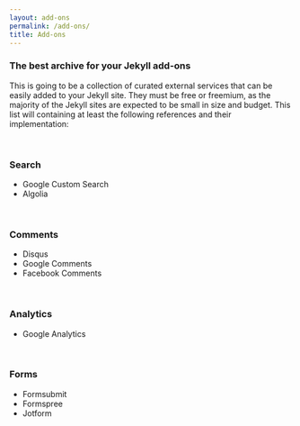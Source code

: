 ```yaml
---
layout: add-ons
permalink: /add-ons/
title: Add-ons
---
```

### The best archive for your Jekyll add-ons

This is going to be a collection of curated external services that can be easily added to your Jekyll site. They must be free or freemium, as the majority of the Jekyll sites are expected to be small in size and budget. This list will containing at least the following references and their implementation:

<br />

### Search
- Google Custom Search
- Algolia

<br />

### Comments
- Disqus
- Google Comments
- Facebook Comments

<br />

### Analytics
- Google Analytics

<br />

### Forms
- Formsubmit
- Formspree
- Jotform
